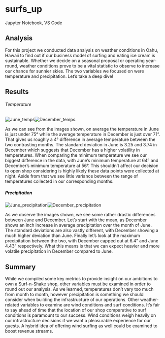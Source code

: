 # surfs_up
Jupyter Notebook, VS Code


## Analysis

For this project we conducted data analysis on weather conditions in Oahu, Hawaii to find out if our business model of surfing and eating ice cream is sustainable. Whether we decide on a seasonal proposal or operating year-round, weather conditions prove to be a vital statistic to observe to increase our chance for sunnier skies. The two variables we focused on were temperature and precipitation. Let’s take a deep dive!
  
## Results

###### Temperature
  
![June_temps](https://user-images.githubusercontent.com/80132877/200050589-d28bbafe-eb9f-45be-b2b9-63bda70fef8f.png)![December_temps](https://user-images.githubusercontent.com/80132877/200050604-bbbda2df-566a-4fe3-9bcc-94bd68169e8d.png)


  
As we can see from the images shown, on average the temperature in June is just under 75° while the average temperature in December is just over 71°. That gives us roughly a 4° difference in average temperature between the two contrasting months. The standard deviation in June is 3.25 and 3.74 in December which suggests that December has a higher volatility in temperatures. When comparing the minimum temperature we see our biggest difference in the data, with June’s minimum temperature at 64° and December’s minimum temperature at 56°. This shouldn’t affect our decision to open shop considering is highly likely these data points were collected at night. Aside from that we see little variance between the range of temperatures collected in our corresponding months. 
    
##### Precipitation
    
![June_precipitation](https://user-images.githubusercontent.com/80132877/200050649-013f424d-a1d2-44a3-9b85-788f65cc380b.png)![December_precipitation](https://user-images.githubusercontent.com/80132877/200050659-f03d9f04-9a5b-4c42-a695-b4b43bdaa5e5.png)


    
As we observe the images shown, we see some rather drastic differences between June and December. Let’s start with the mean, as December shows an inch increase in average precipitation over the month of June. The standard deviations are also vastly different, with December showing a much higher deviation than June. Finally let’s look at the maximum precipitation between the two, with December capped out at 6.4” and June 4.43” respectively. What this means is that we can expect heavier and more volatile precipitation in December compared to June.   
  
  
## Summary  

While we compiled some key metrics to provide insight on our ambitions to own a Surf-n-Shake shop, other variables must be examined in order to round out our analysis. As we learned, temperatures don’t vary too much from month to month, however precipitation is something we should consider when building the infrastructure of our operations. Other weather-related variables to examine are wind conditions and surf conditions. It’s fair to say ahead of time that the location of our shop comparative to surf conditions is paramount to our success. Wind conditions weigh heavily on our infrastructure decisions if we want a pleasurable experience for our guests. A hybrid idea of offering wind surfing as well could be examined to boost revenue streams. 
